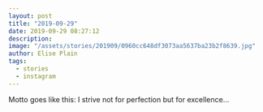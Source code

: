 ```yaml
---
layout: post
title: "2019-09-29"
date: 2019-09-29 08:27:12
description: 
image: "/assets/stories/201909/0960cc648df3073aa5637ba23b2f8639.jpg"
author: Elise Plain
tags: 
  - stories
  - instagram
---
```


Motto goes like this: I strive not for perfection but for excellence...
<p></p>
